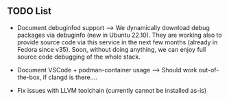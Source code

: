 ## TODO List

- Document debuginfod support
  --> We dynamically download debug packages via debuginfo (new in Ubuntu 22.10).
      They are working also to provide source code via this service in the next few
      months (already in Fedora since v35). Soon, without doing anything, we can
      enjoy full source code debugging of the whole stack.

- Document VSCode + podman-container usage
  --> Should work out-of-the-box, if clangd is there....

- Fix issues with LLVM toolchain (currently cannot be installed as-is)
